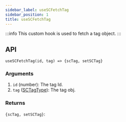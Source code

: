 ```yaml
---
sidebar_label: useSCFetchTag
sidebar_position: 1
title: useSCFetchTag
---
```


:::info
This custom hook is used to fetch a tag object.
:::

## API

`useSCFetchTag(id, tag) => {scTag, setSCTag}`


### Arguments

1. `id` (number): The tag Id.
2. `tag` ([SCTagType](../Types/tag)): The tag obj.


### Returns 

`{scTag, setSCTag}`:

